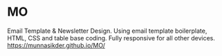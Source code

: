 # MO
Email Template &amp; Newsletter Design. Using email template boilerplate, HTML, CSS and table base coding. Fully responsive for all other devices.
https://munnasikder.github.io/MO/
